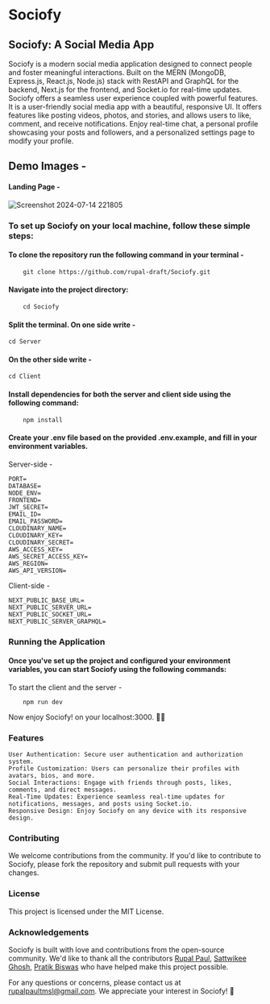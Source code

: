 # Sociofy

## Sociofy: A Social Media App

Sociofy is a modern social media application designed to connect people and foster meaningful interactions. Built on the MERN (MongoDB, Express.js, React.js, Node.js) stack with RestAPI and GraphQL for the backend, Next.js for the frontend, and Socket.io for real-time updates. Sociofy offers a seamless user experience coupled with powerful features. It is a user-friendly social media app with a beautiful, responsive UI. It offers features like posting videos, photos, and stories, and allows users to like, comment, and receive notifications. Enjoy real-time chat, a personal profile showcasing your posts and followers, and a personalized settings page to modify your profile.

## Demo Images - 

#### Landing Page - 

![Screenshot 2024-07-14 221805](https://github.com/user-attachments/assets/9425a2db-7865-4619-84e3-e6f47041cfde)



### To set up Sociofy on your local machine, follow these simple steps:

#### To clone the repository run the following command in your terminal - 
```
    git clone https://github.com/rupal-draft/Sociofy.git
```

#### Navigate into the project directory:
```
    cd Sociofy
```

#### Split the terminal. On one side write -
```
cd Server
```

#### On the other side write -
```
cd Client
```

#### Install dependencies for both the server and client side using the following command:
```
    npm install
```

#### Create your .env file based on the provided .env.example, and fill in your environment variables.

Server-side - 

```
PORT=
DATABASE=
NODE_ENV=
FRONTEND=
JWT_SECRET=
EMAIL_ID=
EMAIL_PASSWORD=
CLOUDINARY_NAME=
CLOUDINARY_KEY=
CLOUDINARY_SECRET=
AWS_ACCESS_KEY=
AWS_SECRET_ACCESS_KEY=
AWS_REGION=
AWS_API_VERSION=
```

Client-side - 

```
NEXT_PUBLIC_BASE_URL=
NEXT_PUBLIC_SERVER_URL=
NEXT_PUBLIC_SOCKET_URL=
NEXT_PUBLIC_SERVER_GRAPHQL=
```

### Running the Application

####  Once you've set up the project and configured your environment variables, you can start Sociofy using the following commands:

To start the client and the server -
```
    npm run dev
```

Now enjoy Sociofy! on your localhost:3000. 🥳🥳

### Features

    User Authentication: Secure user authentication and authorization system.
    Profile Customization: Users can personalize their profiles with avatars, bios, and more.
    Social Interactions: Engage with friends through posts, likes, comments, and direct messages.
    Real-Time Updates: Experience seamless real-time updates for notifications, messages, and posts using Socket.io.
    Responsive Design: Enjoy Sociofy on any device with its responsive design.

### Contributing

We welcome contributions from the community. If you'd like to contribute to Sociofy, please fork the repository and submit pull requests with your changes.

### License

This project is licensed under the MIT License.

### Acknowledgements

Sociofy is built with love and contributions from the open-source community. We'd like to thank all the contributors [Rupal Paul](https://github.com/rupal-draft), [Sattwikee Ghosh](https://github.com/sattwikeeg100), [Pratik Biswas](https://github.com/00Pratik-Biswas00) who have helped make this project possible.

For any questions or concerns, please contact us at rupalpaultmsl@gmail.com. We appreciate your interest in Sociofy! 🚀
